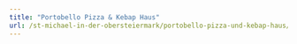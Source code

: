 ```yaml
---
title: "Portobello Pizza & Kebap Haus"
url: /st-michael-in-der-obersteiermark/portobello-pizza-und-kebap-haus/
---
```


